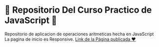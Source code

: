 # 🚀 Repositorio Del Curso Practico de JavaScript 🚀
Repositorio de aplicacion de operaciones aritmeticas hecha en JavaScript
La pagina de inicio es Responsive.
[Link de la Página publicada ❤️](https://kreytos23.github.io/CursoPracticoJS/)


